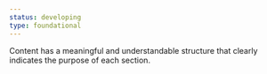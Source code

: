 ```yaml
---
status: developing
type: foundational
---
```


Content has a meaningful and understandable structure that clearly indicates the purpose of each section.
